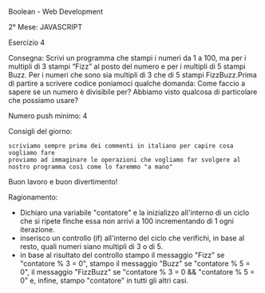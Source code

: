 Boolean - Web Development

2° Mese: JAVASCRIPT

Esercizio 4

Consegna: Scrivi un programma che stampi i numeri da 1 a 100, ma per i multipli di 3 stampi “Fizz” al posto del numero e per i multipli di 5 stampi Buzz. Per i numeri che sono sia multipli di 3 che di 5 stampi FizzBuzz.Prima di partire a scrivere codice poniamoci qualche domanda:
Come faccio a sapere se un numero è divisibile per? Abbiamo visto qualcosa di particolare che possiamo usare?

Numero push minimo: 4

Consigli del giorno:

    scriviamo sempre prima dei commenti in italiano per capire cosa vogliamo fare
    proviamo ad immaginare le operazioni che vogliamo far svolgere al nostro programma così come lo faremmo "a mano"

Buon lavoro e buon divertimento!

Ragionamento:

- Dichiaro una variabile "contatore" e la inizializzo all'interno di un ciclo che si ripete finche essa non arrivi a 100 incrementando di 1 ogni iterazione.
- inserisco un controllo (if) all'interno del ciclo che verifichi, in base al resto, quali numeri siano multipli di 3 o di 5.
- in base al risultato del controllo stampo il messaggio "Fizz" se "contatore % 3 = 0", stampo il messaggio "Buzz" se "contatore % 5 = 0", il messaggio "FizzBuzz" se "contatore % 3 = 0 && "contatore % 5 = 0" e, infine, stampo "contatore" in tutti gli altri casi.


